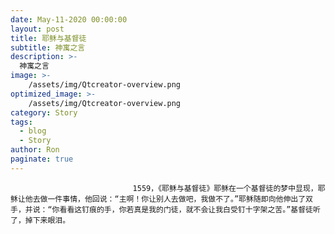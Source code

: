 ```yaml
---
date: May-11-2020 00:00:00
layout: post
title: 耶稣与基督徒
subtitle: 神寓之言
description: >-
  神寓之言
image: >-
    /assets/img/Qtcreator-overview.png
optimized_image: >-
    /assets/img/Qtcreator-overview.png
category: Story
tags:
  - blog
  - Story
author: Ron
paginate: true
---
```


							　　1559，《耶稣与基督徒》耶稣在一个基督徒的梦中显现，耶稣让他去做一件事情，他回说：“主啊！你让别人去做吧，我做不了。”耶稣随即向他伸出了双手，并说：“你看看这钉痕的手，你若真是我的门徒，就不会让我白受钉十字架之苦。”基督徒听了，掉下来眼泪。
							
							
						